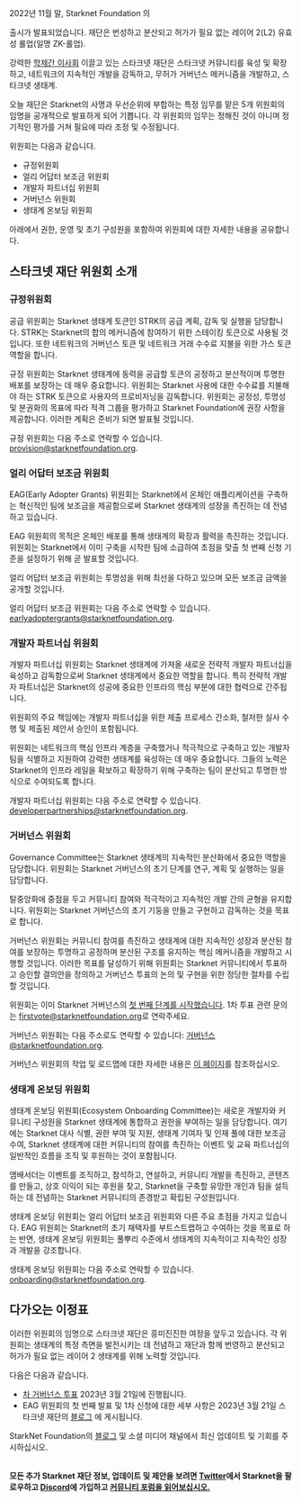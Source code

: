 2022년 11월 말, Starknet Foundation</a> 의

출시가 발표되었습니다. 재단은 번성하고 분산되고 허가가 필요 없는 레이어 2(L2) 유효성 롤업(일명 ZK-롤업). </p> 

강력한 [학제간 이사회](https://medium.com/starknet-foundation/welcome-to-the-world-starknet-foundation-7bd55d5dbc59) 이끌고 있는 스타크넷 재단은 스타크넷 커뮤니티를 육성 및 확장하고, 네트워크의 지속적인 개발을 감독하고, 무허가 거버넌스 메커니즘을 개발하고, 스타크넷 생태계. 

오늘 재단은 Starknet의 사명과 우선순위에 부합하는 특정 임무를 맡은 5개 위원회의 임명을 공개적으로 발표하게 되어 기쁩니다. 각 위원회의 임무는 정해진 것이 아니며 정기적인 평가를 거쳐 필요에 따라 조정 및 수정됩니다.

위원회는 다음과 같습니다.

* 규정위원회
* 얼리 어답터 보조금 위원회
* 개발자 파트너십 위원회
* 거버넌스 위원회
* 생태계 온보딩 위원회

아래에서 권한, 운영 및 초기 구성원을 포함하여 위원회에 대한 자세한 내용을 공유합니다.



## 스타크넷 재단 위원회 소개 



### 규정위원회

공급 위원회는 Starknet 생태계 토큰인 STRK의 공급 계획, 감독 및 실행을 담당합니다. STRK는 Starknet의 합의 메커니즘에 참여하기 위한 스테이킹 토큰으로 사용될 것입니다. 또한 네트워크의 거버넌스 토큰 및 네트워크 거래 수수료 지불을 위한 가스 토큰 역할을 합니다. 

규정 위원회는 Starknet 생태계에 동력을 공급할 토큰의 공정하고 분산적이며 투명한 배포를 보장하는 데 매우 중요합니다. 위원회는 Starknet 사용에 대한 수수료를 지불해야 하는 STRK 토큰으로 사용자의 프로비저닝을 감독합니다. 위원회는 공정성, 투명성 및 분권화의 목표에 따라 적격 그룹을 평가하고 Starknet Foundation에 권장 사항을 제공합니다. 이러한 계획은 준비가 되면 발표될 것입니다.

규정 위원회는 다음 주소로 연락할 수 있습니다. [provision@starknetfoundation.org](mailto:provisions@starknetfoundation.org).



### 얼리 어답터 보조금 위원회

EAG(Early Adopter Grants) 위원회는 Starknet에서 온체인 애플리케이션을 구축하는 혁신적인 팀에 보조금을 제공함으로써 Starknet 생태계의 성장을 촉진하는 데 전념하고 있습니다. 

EAG 위원회의 목적은 온체인 배포를 통해 생태계의 확장과 활력을 촉진하는 것입니다. 위원회는 Starknet에서 이미 구축을 시작한 팀에 소급하여 초점을 맞출 첫 번째 신청 기준을 설정하기 위해 곧 발표할 것입니다. 

얼리 어답터 보조금 위원회는 투명성을 위해 최선을 다하고 있으며 모든 보조금 금액을 공개할 것입니다.

얼리 어답터 보조금 위원회는 다음 주소로 연락할 수 있습니다. [earlyadoptergrants@starknetfoundation.org](earlyadoptergrants@starknetfoundation.org).



### 개발자 파트너십 위원회

개발자 파트너십 위원회는 Starknet 생태계에 가져올 새로운 전략적 개발자 파트너십을 육성하고 감독함으로써 Starknet 생태계에서 중요한 역할을 합니다. 특히 전략적 개발자 파트너십은 Starknet의 성공에 중요한 인프라의 핵심 부분에 대한 협력으로 간주됩니다.

위원회의 주요 책임에는 개발자 파트너십을 위한 제출 프로세스 간소화, 철저한 실사 수행 및 제출된 제안서 승인이 포함됩니다. 

위원회는 네트워크의 핵심 인프라 계층을 구축했거나 적극적으로 구축하고 있는 개발자 팀을 식별하고 지원하여 강력한 생태계를 육성하는 데 매우 중요합니다. 그들의 노력은 Starknet의 인프라 레일을 확보하고 확장하기 위해 구축하는 팀이 분산되고 투명한 방식으로 수여되도록 합니다. 

개발자 파트너십 위원회는 다음 주소로 연락할 수 있습니다. [developerpartnerships@starknetfoundation.org](mailto:developerpartnerships@starknetfoundation.org).



### 거버넌스 위원회

Governance Committee는 Starknet 생태계의 지속적인 분산화에서 중요한 역할을 담당합니다. 위원회는 Starknet 거버넌스의 초기 단계를 연구, 계획 및 실행하는 일을 담당합니다. 

탈중앙화에 중점을 두고 커뮤니티 참여와 적극적이고 지속적인 개발 간의 균형을 유지합니다. 위원회는 Starknet 거버넌스의 초기 기둥을 만들고 구현하고 감독하는 것을 목표로 합니다. 

거버넌스 위원회는 커뮤니티 참여를 촉진하고 생태계에 대한 지속적인 성장과 분산된 참여를 보장하는 투명하고 공정하며 분산된 구조를 유지하는 핵심 메커니즘을 개발하고 시행할 것입니다. 이러한 목표를 달성하기 위해 위원회는 Starknet 커뮤니티에서 투표하고 승인할 결의안을 정의하고 거버넌스 투표의 논의 및 구현을 위한 정당한 절차를 수립할 것입니다. 

위원회는 이미 Starknet 거버넌스의 [첫 번째 단계를 시작했습니다](https://community.starknet.io/t/starknet-foundation-delegation-for-the-first-vote/11820). 1차 투표 관련 문의는 [firstvote@starknetfoundation.org](mailto:firstvote@starknetfoundation.org)로 연락주세요.

거버넌스 위원회는 다음 주소로도 연락할 수 있습니다: [거버넌스@starknetfoundation.org](mailto:governance@starknetfoundation.org). 

거버넌스 위원회의 작업 및 로드맵에 대한 자세한 내용은 [이 페이지](https://www.starknet.io/en/posts/governance)를 참조하십시오.



### 생태계 온보딩 위원회

생태계 온보딩 위원회(Ecosystem Onboarding Committee)는 새로운 개발자와 커뮤니티 구성원을 Starknet 생태계에 통합하고 권한을 부여하는 일을 담당합니다. 여기에는 Starknet 대사 식별, 권한 부여 및 지원, 생태계 기여자 및 인재 풀에 대한 보조금 수여, Starknet 생태계에 대한 커뮤니티의 참여를 촉진하는 이벤트 및 교육 파트너십의 일반적인 흐름을 조직 및 후원하는 것이 포함됩니다. 

앰배서더는 이벤트를 조직하고, 참석하고, 연설하고, 커뮤니티 개발을 촉진하고, 콘텐츠를 만들고, 상호 이익이 되는 후원을 찾고, Starknet을 구축할 유망한 개인과 팀을 설득하는 데 전념하는 Starknet 커뮤니티의 존경받고 확립된 구성원입니다.

생태계 온보딩 위원회는 얼리 어답터 보조금 위원회와 다른 주요 초점을 가지고 있습니다. EAG 위원회는 Starknet의 초기 채택자를 부트스트랩하고 수여하는 것을 목표로 하는 반면, 생태계 온보딩 위원회는 풀뿌리 수준에서 생태계의 지속적이고 지속적인 성장과 개발을 강조합니다. 

생태계 온보딩 위원회는 다음 주소로 연락할 수 있습니다. [onboarding@starknetfoundation.org](mailto:onboarding@starknetfoundation.org).



## 다가오는 이정표

이러한 위원회의 임명으로 스타크넷 재단은 흥미진진한 여정을 앞두고 있습니다. 각 위원회는 생태계의 특정 측면을 발전시키는 데 전념하고 재단과 함께 번영하고 분산되고 허가가 필요 없는 레이어 2 생태계를 위해 노력할 것입니다.  

다음은 다음과 같습니다. 

* [차 거버넌스 투표](https://community.starknet.io/t/starknet-foundation-delegation-for-the-first-vote/11820) 2023년 3월 21일에 진행됩니다.
* EAG 위원회의 첫 번째 발표 및 1차 신청에 대한 세부 사항은 2023년 3월 21일 스타크넷 재단의 [블로그](https://www.starknet.io/en/posts/foundation) 에 게시됩니다.

StarkNet Foundation의 [블로그](https://www.starknet.io/en/posts/foundation) 및 소셜 미디어 채널에서 최신 업데이트 및 기회를 주시하십시오.

**\
모든 추가 Starknet 재단 정보, 업데이트 및 제안을 보려면 [Twitter](https://twitter.com/Starknet)에서 Starknet을 팔로우하고 [Discord](http://starknet.io/discord)에 가입하고 [커뮤니티 포럼을 읽어보십시오.](https://community.starknet.io/)**